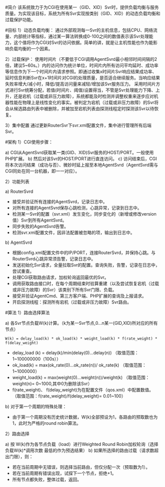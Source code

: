 #简介
   该系统致力于为CGI在使用某一（GID、XID）Svr时，提供负载均衡与服务质量。为实现该目标，系统为所有Svr实现按类别（GID、XID）的动态负载均衡和过载保护功能。

#目标
1）动态负载均衡：
   通过外部观测每一Svr的主机信息，包括CPU、网络流量、内部统计等指标，通过某一算法转换成0-100之间的数值表示该Svr处理能力，这个值将作为CGI对Svr的访问依据。简单的讲，就是让主机性能也作为能影响负载均衡的一个因素。

2）过载保护：
   使用时间片（不要低于CGI调用AgentSvrd最小相邻时间间隔的2倍，建议5~60s。）内的访问作为统计单位，时间片内所有访问平均延时、成功率等信息作为下一个时间片内请求参照。即通过收集x时间片Svr响应结果成功率、延时信息判断Svr在x+1时间片对CGI的处理质量，是否适合继续服务。当响应结果失败率增大/减小时，降低/提高访问量来减轻/增加该Svr服务压力。
采用时间片方式进行Svr统筹分配，若值(时间片、阈值)设置得当，不管是Svr处理能力下降、上升，还是宕机（过载或非压力故障），系统都能及时检测并调整权重来逐步应对机器性能在物理上是线性变化的事实。被判定为宕机（过载或非压力故障）的Svr将会从候选路由列表中被删除，并被加至宕机列表由探测线程定时探测该Svr以待恢复。

3）集中配置
   通过更新RouterSvr下svr.xml配置文件，集中进行管理所有后端Svr。


#架构
1）CGI使用步骤：
 
 a) CGI从AgentSvrd获取某一类(GID、XID)Svr服务的HOST/PORT。一般使用PHP扩展。
 b) 然后对该Svr的HOST/PORT进行直连访问。
 c) 访问结束后，CGI将本次访问结果（成功与否）、微妙时延上报至本地AgentSvrd（AgentSvrd需与CGI同处在同一台机器，即一一对应）。

2）功能列表
 
 a) RouterSvrd
 - 接受并验证所有连接的AgentSvrd，记录日志中。
 - 对所有连接的AgentSvrd保存心跳检测，心跳异常，记录到日志中。
 - 检测某一Svr的配置（svr.xml）发生变化，同步变化的（新增或修改version值）Svr到所有AgentSvrd。
 - 同步失败的AgentSvrd告警。
 - 检测svr.xml配置文件，因非法配置被忽略的项，输出到日志中。

 b) AgentSvrd
 - 根据config.xml配置文件中的IP/PORT，连接RouterSvrd，并保持心跳。与RouterSvrd心跳异常须告警，记录日志中。
 - 发送初始化Svr请求，全量拉取Svr的配置。查询失败，告警，记录在日志中，尝试重查。
 - 处理CGI获取路由请求，加权轮询返回最优的Svr。
 - 调用获取路由接口时，在每个周期结束时验算重建（以及尝试恢复宕机（过载或非压力故障）的Svr）该类别下所有Svr门限、负载。
 - 接受并验证AgentCmd、第三方客户端、PHP扩展的查询及上报请求。
 - 开启探测线程：探测所有宕机（过载或非压力故障）Svr路由。

#算法
1）路由选择算法

 a) 各Svr节点负载W(k)计算。（k为某一Svr节点,0…n某一(GID,XID)所对应的所有节点）

    W(k) = delay_load(k) * ok_load(k) * weight_load(k) * f(rate_weight) * f(delay_weight)

 - delay_load (k) = delay(k)/min(delay(0)…delay(n))
（取值范围：1~100000000（100s））
 - ok_load(k) = max(ok_rate(0)…ok_rate(n))/ ok_rate(k)
（取值范围：1~1000000）
 - weight_load(k) = max(weight(0)…weight(n))/weight(k)
（取值范围：weight(n)= 0~1000,其中0为删除该Svr）
 - f(rate_weight)、 f(delay_weight)为在配置文件（qos.xml）中配置数值。
（取值范围：f(rate_weight)/f(delay_weight)= 0.01~100）

 b) 对于第一个周期的特殊处理：
 - 由于第一个周期没有历史统计数据，W(k)全部预设为1，各路由的预取数也为1，此时为严格的round robin算法。

2）路由选择

 a) 按 W(k)作为各节点负载（load）进行Weighted Round Robin加权轮询（选择 负载W(k)*调用次数 最低的作为预选结果）
 b) 如果所选择的路由过载（请求数超出门限），则：
 - 若在当前周期中无错误，则选择当前路由，但仅分配一次（预取数为1）。
 - 若在当前周期有错误出现，试探下一个节点，拒绝+1。
 - 所有节点都失败，整体过载，返回。


